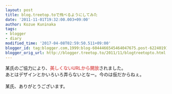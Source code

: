 ```yaml
---
layout: post
title: blog.treetop.toで飛べるようにしてみた
date: '2011-11-01T19:32:00.003+09:00'
author: Kozue Kuninaka
tags:
- blogger
- diary
modified_time: '2017-04-08T02:59:50.511+09:00'
blogger_id: tag:blogger.com,1999:blog-6044466545464047675.post-6224019113951789704
blogger_orig_url: http://blogger.treetop.to/2011/11/blogtreetopto.html
---
```


某氏のご協力により、<b style="color: #e06666;">美しくないURLから開放</b>されました。<br />あとはデザインとかいろいろ弄らないとなー。今のは仮だからねぇ。<br /><br />某氏、ありがとうございます。